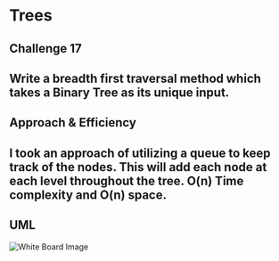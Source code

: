 # Trees

## Challenge 17
Write a breadth first traversal method which takes a Binary Tree as its unique input.
---

## Approach & Efficiency
I took an approach of utilizing a queue to keep track of the nodes. This will add each node at each level throughout the tree. O(n) Time complexity and O(n) space.
---

## UML
![White Board Image](./uml.png)
